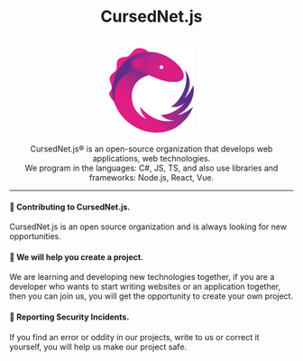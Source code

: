   <h1 align="center">
      CursedNet.js
  </h1>
ㅤ<div>
    <div align="center"><img src="https://github.com/CursedNet/.github/blob/main/profile/rxjs-logo-1C13E67498-seeklogo.com.png" width="150" height="150"/></div>
  </div>
  ⠀
  <div align="center">
    CursedNet.js® is an open-source organization that develops web applications, web technologies.<br/> We program in the languages: C#, JS, TS, and also use libraries and frameworks: Node.js, React, Vue.
  </div>
  
---

  <h4>
      👋 Contributing to CursedNet.js.
  </h4>
  <div>
         CursedNet.js is an open source organization and is always looking for new opportunities.
  </div>

  <h4>
    🦺 We will help you create a project.
  </h4>
  <div>
    We are learning and developing new technologies together, if you are a <a>developer</a> who wants to start writing websites or an application together, then you can join us, you will get the opportunity to create your      own project.
  </div>

  <h4>
    👾 Reporting Security Incidents.
  </h4>
  <div>
    If you find an error or oddity in our projects, write to us or correct it yourself, you will help us make our project safe.
  </div>
